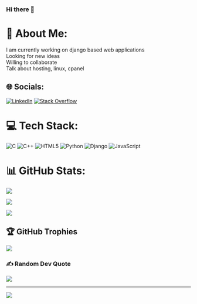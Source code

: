 ### Hi there 👋

<!--
**Akshay-G-Dev/Akshay-G-Dev** is a ✨ _special_ ✨ repository because its `README.md` (this file) appears on your GitHub profile.

Here are some ideas to get you started:

- 🔭 I’m currently working on ...
- 🌱 I’m currently learning ...
- 👯 I’m looking to collaborate on ...
- 🤔 I’m looking for help with ...
- 💬 Ask me about ...
- 📫 How to reach me: ...
- 😄 Pronouns: ...
- ⚡ Fun fact: ...
-->
# 💫 About Me:

I am currently working on django based web applications<br>Looking for new ideas<br>Willing to collaborate<br>Talk about hosting, linux, cpanel 

## 🌐 Socials:

[![LinkedIn](https://img.shields.io/badge/LinkedIn-%230077B5.svg?logo=linkedin&logoColor=white)](https://linkedin.com/in/akshay-kumar-goyal) [![Stack Overflow](https://img.shields.io/badge/-Stackoverflow-FE7A16?logo=stack-overflow&logoColor=white)](https://stackoverflow.com/users/16321101) 

# 💻 Tech Stack:

![C](https://img.shields.io/badge/c-%2300599C.svg?style=for-the-badge&logo=c&logoColor=white) ![C++](https://img.shields.io/badge/c++-%2300599C.svg?style=for-the-badge&logo=c%2B%2B&logoColor=white) ![HTML5](https://img.shields.io/badge/html5-%23E34F26.svg?style=for-the-badge&logo=html5&logoColor=white) ![Python](https://img.shields.io/badge/python-3670A0?style=for-the-badge&logo=python&logoColor=ffdd54) ![Django](https://img.shields.io/badge/django-%23092E20.svg?style=for-the-badge&logo=django&logoColor=white) ![JavaScript](https://img.shields.io/badge/javascript-%23323330.svg?style=for-the-badge&logo=javascript&logoColor=%23F7DF1E)

# 📊 GitHub Stats:

![](https://github-readme-stats.vercel.app/api?username=Akshay-G-Dev&theme=monokai&hide_border=true&include_all_commits=true&count_private=false)<br/>

![](https://github-readme-streak-stats.herokuapp.com/?user=Akshay-G-Dev&theme=monokai&hide_border=true)<br/>

![](https://github-readme-stats.vercel.app/api/top-langs/?username=Akshay-G-Dev&theme=monokai&hide_border=true&include_all_commits=true&count_private=false&layout=compact)

## 🏆 GitHub Trophies

![](https://github-profile-trophy.vercel.app/?username=Akshay-G-Dev&theme=monokai&no-frame=false&no-bg=true&margin-w=4)

### ✍️ Random Dev Quote

![](https://quotes-github-readme.vercel.app/api?type=vetical&theme=merko)

---

[![](https://visitcount.itsvg.in/api?id=Akshay-G-Dev&icon=0&color=0)](https://visitcount.itsvg.in)

<!-- Proudly created with GPRM ( https://gprm.itsvg.in ) -->
